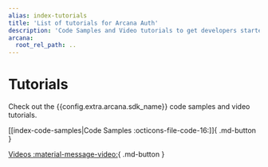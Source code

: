 ```yaml
---
alias: index-tutorials
title: 'List of tutorials for Arcana Auth'
description: 'Code Samples and Video tutorials to get developers started quickly with the Arcana Auth SDK.'
arcana:
  root_rel_path: ..
---
```


# Tutorials

Check out the {{config.extra.arcana.sdk_name}} code samples and video tutorials.

[[index-code-samples|Code Samples :octicons-file-code-16:]]{ .md-button }

[Videos :material-message-video:](./videos/index.md){ .md-button }
